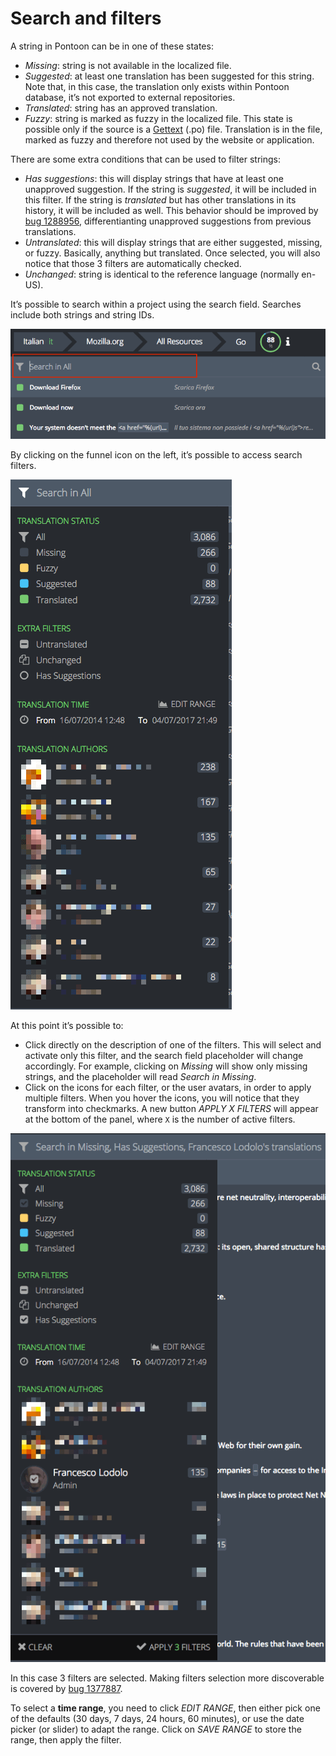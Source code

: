 # Search and filters

A string in Pontoon can be in one of these states:
* *Missing*: string is not available in the localized file.
* *Suggested*: at least one translation has been suggested for this string. Note that, in this case, the translation only exists within Pontoon database, it’s not exported to external repositories.
* *Translated*: string has an approved translation.
* *Fuzzy*: string is marked as fuzzy in the localized file. This state is possible only if the source is a [Gettext](https://www.gnu.org/software/gettext/manual/html_node/PO-Files.html) (.po) file. Translation is in the file, marked as fuzzy and therefore not used by the website or application.

There are some extra conditions that can be used to filter strings:
* *Has suggestions*: this will display strings that have at least one unapproved suggestion. If the string is *suggested*, it will be included in this filter. If the string is *translated* but has other translations in its history, it will be included as well. This behavior should be improved by [bug 1288956](https://bugzilla.mozilla.org/show_bug.cgi?id=1288956), differentianting unapproved suggestions from previous translations.
* *Untranslated*: this will display strings that are either suggested, missing, or fuzzy. Basically, anything but translated. Once selected, you will also notice that those 3 filters are automatically checked.
* *Unchanged*: string is identical to the reference language (normally en-US).

It’s possible to search within a project using the search field. Searches include both strings and string IDs.

![Search field](/assets/images/pontoon/search_filters/search_field.png)

By clicking on the funnel icon on the left, it’s possible to access search filters.

![Filters](/assets/images/pontoon/search_filters/filters.png)

At this point it’s possible to:
* Click directly on the description of one of the filters. This will select and activate only this filter, and the search field placeholder will change accordingly. For example, clicking on *Missing* will show only missing strings, and the placeholder will read *Search in Missing*.
* Click on the icons for each filter, or the user avatars, in order to apply multiple filters. When you hover the icons, you will notice that they transform into checkmarks. A new button *APPLY X FILTERS* will appear at the bottom of the panel, where `X` is the number of active filters.

![Multiple filters](/assets/images/pontoon/search_filters/filters_multiple.png)

In this case 3 filters are selected. Making filters selection more discoverable is covered by [bug 1377887](https://bugzilla.mozilla.org/show_bug.cgi?id=1377887).

To select a **time range**, you need to click *EDIT RANGE*, then either pick one of the defaults (30 days, 7 days, 24 hours, 60 minutes), or use the date picker (or slider) to adapt the range. Click on *SAVE RANGE* to store the range, then apply the filter.
